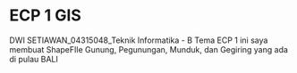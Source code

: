 # ECP 1 GIS
DWI SETIAWAN_04315048_Teknik Informatika - B
Tema ECP 1 ini saya membuat ShapeFIle Gunung, Pegunungan, Munduk, dan Gegiring yang ada di pulau BALI